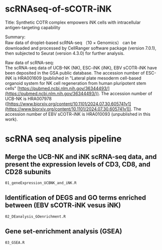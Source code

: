 # scRNAseq-of-sCOTR-iNK  
Title: Synthetic COTR complex empowers iNK cells with intracellular antigen-targeting capability

Summary:  
Raw data of droplet-based scRNA-seq （10 × Genomics） can be downloaded and processed by CellRanger software package (version 7.0.1), then subjected to Seurat (version 4.3.0) for further analysis.  

Raw data of scRNA-seq:  
The scRNA-seq data of UCB-NK (NK), ESC-iNK (iNK), EBV sCOTR-iNK have been deposited in the GSA public database. The accession number of ESC-iNK is HRA001609 (published in "Lateral plate mesoderm cell-based organoid system for NK cell regeneration from human pluripotent stem cells" [https://pubmed.ncbi.nlm.nih.gov/36344493/](https://pubmed.ncbi.nlm.nih.gov/36344493/)). The accession number of UCB-NK is HRA007978 ([https://www.biorxiv.org/content/10.1101/2024.07.30.605741v1](https://www.biorxiv.org/content/10.1101/2024.07.30.605741v1)). The accession number of EBV sCOTR-iNK is HRA010093 (unpublished in this work).

# scRNA seq analysis pipeline
## Merge the UCB-NK and iNK scRNA-seq data, and present the expression levels of CD3, CD8, and CD28 subunits
    01_geneExpression_UCBNK_and_iNK.R

## Identification of DEGS and GO terms enriched between (EBV sCOTR-iNK vesus iNK)
    02_DEanalysis_GOenrichment.R

## Gene set-enrichment analysis (GSEA)
    03_GSEA.R
